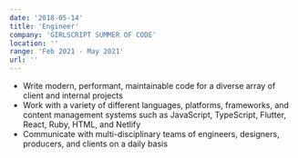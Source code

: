 ```yaml
---
date: '2018-05-14'
title: 'Engineer'
company: 'GIRLSCRIPT SUMMER OF CODE'
location: ''
range: 'Feb 2021 - May 2021'
url: ''
---
```


- Write modern, performant, maintainable code for a diverse array of client and internal projects
- Work with a variety of different languages, platforms, frameworks, and content management systems such as JavaScript, TypeScript, Flutter, React, Ruby, HTML, and Netlify
- Communicate with multi-disciplinary teams of engineers, designers, producers, and clients on a daily basis
